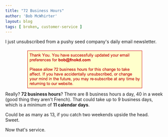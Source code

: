 ```yaml
---
title: "72 Business Hours"
author: 'Bob McWhirter'
layout: blog
tags: [ broken, customer-service ]
---
```

I just unsubscribed from a pushy seed company's daily email newsletter.
<div style="text-align: center">
  <img alt="72business_hours.png" id="image291" src="/blog/assets/72business_hours.png"/>
</div>
Really?  <strong>72 business hours</strong>?  There are 8 business hours a day, 40 in a week (good thing they aren't French). That could take up to 9 business days, which is a minimum of <strong>11 calendar days</strong>.

Could be as many as 13, if you catch two weekends upside the head.  Sweet.

Now that's service.

